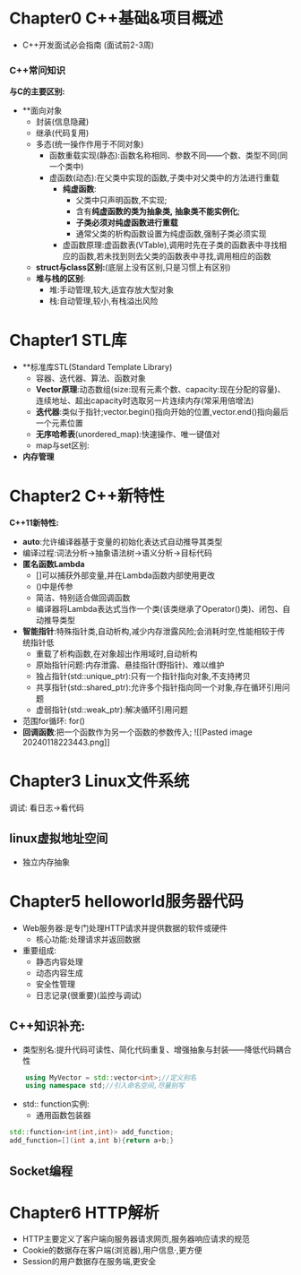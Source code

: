 # Chapter0 C++基础&项目概述
- C++开发面试必会指南 (面试前2-3周)
### C++常问知识
**与C的主要区别:**
- **面向对象
	- 封装(信息隐藏)
	- 继承(代码复用)
	- 多态(统一操作作用于不同对象)
		- 函数重载实现(静态):函数名称相同、参数不同——个数、类型不同(同一个类中)
		- 虚函数(动态):在父类中实现的函数,子类中对父类中的方法进行重载
			- **纯虚函数**:
				- 父类中只声明函数,不实现;
				- 含有**纯虚函数的类为抽象类,** **抽象类不能实例化**;
				-  **子类必须对纯虚函数进行重载**
				- 通常父类的析构函数设置为纯虚函数,强制子类必须实现
			- 虚函数原理:虚函数表(VTable),调用时先在子类的函数表中寻找相应的函数,若未找到则去父类的函数表中寻找,调用相应的函数
	- **struct与class区别:**(底层上没有区别,只是习惯上有区别)
	- **堆与栈的区别**:
		- 堆:手动管理,较大,适宜存放大型对象
		- 栈:自动管理,较小,有栈溢出风险
# Chapter1 STL库
- **标准库STL(Standard Template Library)
	- 容器、迭代器、算法、函数对象
	- **Vector原理**:动态数组(size:现有元素个数、capacity:现在分配的容量)、连续地址、超出capacity时选取另一片连续内存(常采用倍增法)
	- **迭代器**:类似于指针;vector.begin()指向开始的位置,vector.end()指向最后一个元素位置
	- **无序哈希表**(unordered_map):快速操作、唯一键值对
	- map与set区别:
- **内存管理**
# Chapter2 C++新特性
**C++11新特性:**
- **auto**:允许编译器基于变量的初始化表达式自动推导其类型
- 编译过程:词法分析->抽象语法树->语义分析->目标代码
- **匿名函数Lambda**
	- []可以捕获外部变量,并在Lambda函数内部使用更改
	- ()中是传参
	- 简洁、特别适合做回调函数
	- 编译器将Lambda表达式当作一个类(该类继承了Operator()类)、闭包、自动推导类型
- **智能指针**:特殊指针类,自动析构,减少内存泄露风险;会消耗时空,性能相较于传统指针低
	- 重载了析构函数,在对象超出作用域时,自动析构
	- 原始指针问题:内存泄露、悬挂指针(野指针)、难以维护
	- 独占指针(std::unique_ptr):只有一个指针指向对象,不支持拷贝
	- 共享指针(std::shared_ptr):允许多个指针指向同一个对象,存在循环引用问题
	- 虚弱指针(std::weak_ptr):解决循环引用问题
- 范围for循环: for()
- **回调函数**:把一个函数作为另一个函数的参数传入;
	![[Pasted image 20240118223443.png]]

# Chapter3 Linux文件系统
调试: 看日志->看代码
## linux虚拟地址空间
- 独立内存抽象
# Chapter5 helloworld服务器代码
- Web服务器:是专门处理HTTP请求并提供数据的软件或硬件
	- 核心功能:处理请求并返回数据
- 重要组成:
	- 静态内容处理
	- 动态内容生成
	- 安全性管理
	- 日志记录(很重要)(监控与调试)
## C++知识补充:
-  类型别名:提升代码可读性、简化代码重复、增强抽象与封装——降低代码耦合性
```C++
	using MyVector = std::vector<int>;//定义别名
	using namespace std;//引入命名空间,尽量别写
```
- std:: function实例:
	- 通用函数包装器
```C++
std::function<int(int,int)> add_function;
add_function=[](int a,int b){return a+b;}
```
## Socket编程

# Chapter6 HTTP解析
- HTTP主要定义了客户端向服务器请求网页,服务器响应请求的规范
- Cookie的数据存在客户端(浏览器),用户信息·,更方便
- Session的用户数据存在服务端,更安全

